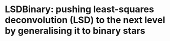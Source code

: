 # LSDBinary: pushing least-squares deconvolution (LSD) to the next level by generalising it to binary stars
